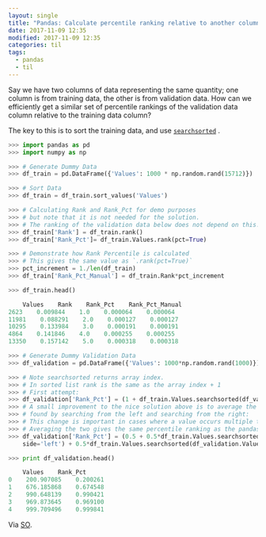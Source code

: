 ```yaml
---
layout: single
title: "Pandas: Calculate percentile ranking relative to another column"
date: 2017-11-09 12:35
modified: 2017-11-09 12:35
categories: til
tags:
  - pandas
  - til
---
```


Say we have two columns of data representing the same quantity;
one column is from training data, the other is from validation data.
How can we efficiently get a similar set of percentile rankings of the validation data column
relative to the training data column?

The key to this is to sort the training data, and use
[`searchsorted`](https://pandas.pydata.org/pandas-docs/version/0.18.1/generated/pandas.Series.searchsorted.html)
.

```python
>>> import pandas as pd
>>> import numpy as np

>>> # Generate Dummy Data
>>> df_train = pd.DataFrame({'Values': 1000 * np.random.rand(15712)})

>>> # Sort Data
>>> df_train = df_train.sort_values('Values')

>>> # Calculating Rank and Rank_Pct for demo purposes
>>> # but note that it is not needed for the solution.
>>> # The ranking of the validation data below does not depend on this.
>>> df_train['Rank'] = df_train.rank()
>>> df_train['Rank_Pct']= df_train.Values.rank(pct=True)

>>> # Demonstrate how Rank Percentile is calculated
>>> # This gives the same value as `.rank(pct=True)`
>>> pct_increment = 1./len(df_train)
>>> df_train['Rank_Pct_Manual'] = df_train.Rank*pct_increment

>>> df_train.head()

    Values    Rank    Rank_Pct    Rank_Pct_Manual
2623    0.009844    1.0    0.000064    0.000064
11981    0.088291    2.0    0.000127    0.000127
10295    0.133984    3.0    0.000191    0.000191
4864    0.141846    4.0    0.000255    0.000255
13350    0.157142    5.0    0.000318    0.000318

>>> # Generate Dummy Validation Data
>>> df_validation = pd.DataFrame({'Values': 1000*np.random.rand(1000)})

>>> # Note searchsorted returns array index.
>>> # In sorted list rank is the same as the array index + 1
>>> # First attempt:
>>> df_validation['Rank_Pct'] = (1 + df_train.Values.searchsorted(df_validation.Values))*pct_increment
>>> # A small improvement to the nice solution above is to average the positions
>>> # found by searching from the left and searching from the right:
>>> # This change is important in cases where a value occurs multiple times.
>>> # Averaging the two gives the same percentile ranking as the pandas .rank(pct=True) routine.
>>> df_validation['Rank_Pct'] = (0.5 + 0.5*df_train.Values.searchsorted(df_validation.Values,
    side='left') + 0.5*df_train.Values.searchsorted(df_validation.Values, side='right'))*pct_increment

>>> print df_validation.head()

    Values    Rank_Pct
0    200.907085    0.200261
1    676.185868    0.674548
2    990.648139    0.990421
3    969.873645    0.969100
4    999.709496    0.999841
```

Via [SO](https://stackoverflow.com/a/43147486/1257318).
